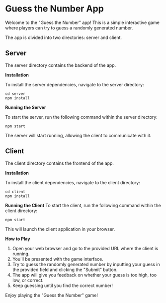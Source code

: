 <h1>Guess the Number App</h1>

Welcome to the "Guess the Number" app! This is a simple interactive game where players can try to guess a randomly generated number.

The app is divided into two directories: server and client.

<h2>Server</h2>

The server directory contains the backend of the app.

**Installation**

To install the server dependencies, navigate to the server directory:

```
cd server
npm install
```

**Running the Server**

To start the server, run the following command within the server directory:

```
npm start
```

The server will start running, allowing the client to communicate with it.

<h2>Client</h2>

The client directory contains the frontend of the app.

**Installation**

To install the client dependencies, navigate to the client directory:

````
cd client
npm install
````

**Running the Client**
To start the client, run the following command within the client directory:

````
npm start
````

This will launch the client application in your browser.

**How to Play**

1. Open your web browser and go to the provided URL where the client is running.
2. You'll be presented with the game interface.
3. Try to guess the randomly generated number by inputting your guess in the provided field and clicking the "Submit" button.
4. The app will give you feedback on whether your guess is too high, too low, or correct.
5. Keep guessing until you find the correct number!

Enjoy playing the "Guess the Number" game!
